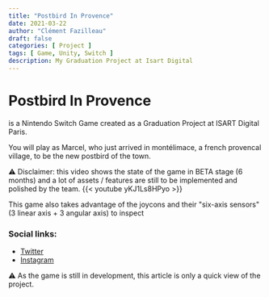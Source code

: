 ```yaml
---
title: "Postbird In Provence"
date: 2021-03-22
author: "Clément Fazilleau"
draft: false
categories: [ Project ]
tags: [ Game, Unity, Switch ]
description: My Graduation Project at Isart Digital
---
```


# Postbird In Provence

is a Nintendo Switch Game created as a Graduation Project at ISART Digital Paris.

You will play as Marcel, who just arrived in montélimace, a french provencal village, to be the new postbird of the town.

⚠ Disclaimer: this video shows the state of the game in BETA stage (6 months) and a lot of assets / features are still to be implemented and polished by the team.
{{< youtube yKJ1Ls8HPyo >}}

This game also takes advantage of the joycons and their "six-axis sensors" (3 linear axis + 3 angular axis) to inspect

### Social links:

- [Twitter](https://twitter.com/postbird_game/)
- [Instagram](https://www.instagram.com/postbird_game/)

⚠ As the game is still in development, this article is only a quick view of the project.
